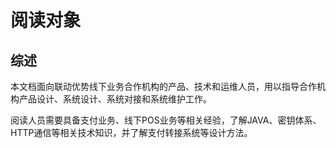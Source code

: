 # 阅读对象

## 综述

​		本文档面向联动优势线下业务合作机构的产品、技术和运维人员，用以指导合作机构产品设计、系统设计、系统对接和系统维护工作。

​		阅读人员需要具备支付业务、线下POS业务等相关经验，了解JAVA、密钥体系、HTTP通信等相关技术知识，并了解支付转接系统等设计方法。